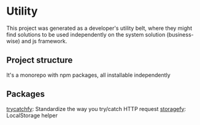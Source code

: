 # Utility

This project was generated as a developer's utility belt, where they might find solutions to be used independently on the system solution (business-wise) and js framework.

## Project structure

It's a monorepo with npm packages, all installable independently

## Packages

[trycatchfy](./packages/trycatchfy/): Standardize the way you try/catch HTTP request
[storagefy](./packages/storagefy/): LocalStorage helper
